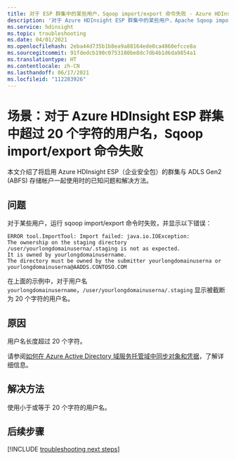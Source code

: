 ```yaml
---
title: 对于 ESP 群集中的某些用户，Sqoop import/export 命令失败 - Azure HDInsight
description: '对于 Azure HDInsight ESP 群集中的某些用户，Apache Sqoop import/export 命令失败，并显示“导入失败: java.io.IOException: 分段目录 /user/yourusername/.staging 的所有权不符合预期”错误'
ms.service: hdinsight
ms.topic: troubleshooting
ms.date: 04/01/2021
ms.openlocfilehash: 2eba44d735b1b8ea9a88164ede0ca4860efcce8a
ms.sourcegitcommit: 91fdedcb190c0753180be8dc7db4b1d6da9854a1
ms.translationtype: HT
ms.contentlocale: zh-CN
ms.lasthandoff: 06/17/2021
ms.locfileid: "112283926"
---
```

# <a name="scenario-sqoop-importexport-command-fails-for-usernames-greater-than-20-characters-in-azure-hdinsight-esp-clusters"></a>场景：对于 Azure HDInsight ESP 群集中超过 20 个字符的用户名，Sqoop import/export 命令失败

本文介绍了将启用 Azure HDInsight ESP（企业安全包）的群集与 ADLS Gen2 (ABFS) 存储帐户一起使用时的已知问题和解决方法。

## <a name="issue"></a>问题

对于某些用户，运行 sqoop import/export 命令时失败，并显示以下错误：

```
ERROR tool.ImportTool: Import failed: java.io.IOException:
The ownership on the staging directory /user/yourlongdomainuserna/.staging is not as expected. 
It is owned by yourlongdomainusername.
The directory must be owned by the submitter yourlongdomainuserna or yourlongdomainuserna@AADDS.CONTOSO.COM
```

在上面的示例中，对于用户名 `yourlongdomainusername`，`/user/yourlongdomainuserna/.staging` 显示被截断为 20 个字符的用户名。

## <a name="cause"></a>原因

用户名长度超过 20 个字符。 

请参阅[如何在 Azure Active Directory 域服务托管域中同步对象和凭据](../active-directory-domain-services/synchronization.md)，了解详细信息。

## <a name="workaround"></a>解决方法

使用小于或等于 20 个字符的用户名。

## <a name="next-steps"></a>后续步骤

[!INCLUDE [troubleshooting next steps](includes/hdinsight-troubleshooting-next-steps.md)]
